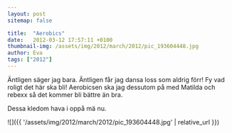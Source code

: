 ```yaml
---
layout: post
sitemap: false

title:  "Aerobics"
date:   2012-03-12 17:57:11 +0100
thumbnail-img: /assets/img/2012/march/2012/pic_193604448.jpg
author: Eva
tags: ["2012"]
---
```


Äntligen säger jag bara. Äntligen får jag dansa loss som aldrig förr! Fy vad roligt det här ska bli! Aerobicsen ska jag dessutom på med Matilda och rebexx så det kommer bli bättre än bra. 

Dessa kledom hava i oppå mä nu.

![]({{ '/assets/img/2012/march/2012/pic_193604448.jpg'  | relative_url }})

